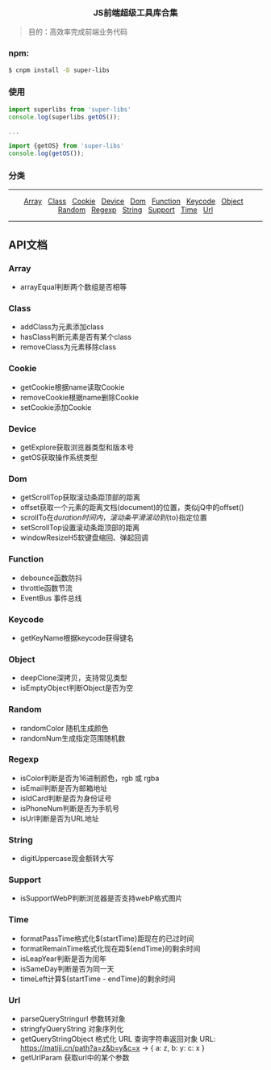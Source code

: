 ### <p align="center">JS前端超级工具库合集</p> ###

> 目的：高效率完成前端业务代码

### npm:
```bash
$ cnpm install -D super-libs
```

### 使用

``` javascript
import superlibs from 'super-libs' 
console.log(superlibs.getOS());

...

import {getOS} from 'super-libs' 
console.log(getOS());
```
### 分类
---

<p align="center">
    <a href="#Array">Array</a>&nbsp;&nbsp;
    <a href="#Class">Class</a>&nbsp;&nbsp;
    <a href="#Cookie">Cookie</a>&nbsp;&nbsp;
    <a href="#Device">Device</a>&nbsp;&nbsp;
    <a href="#Dom">Dom</a>&nbsp;&nbsp;
    <a href="#Function">Function</a>&nbsp;&nbsp;
    <a href="#Keycode">Keycode</a>&nbsp;&nbsp;
    <a href="#Object">Object</a>&nbsp;&nbsp;
    <a href="#Random">Random</a>&nbsp;&nbsp;
    <a href="#Regexp">Regexp</a>&nbsp;&nbsp;
    <a href="#String">String</a>&nbsp;&nbsp;
    <a href="#Support">Support</a>&nbsp;&nbsp;
    <a href="#Time">Time</a>&nbsp;&nbsp;
    <a href="#Url">Url</a>
</p>

---



## API文档

### Array  
- arrayEqual判断两个数组是否相等 

### Class
- addClass为元素添加class  
- hasClass判断元素是否有某个class  
- removeClass为元素移除class  

### Cookie 
- getCookie根据name读取Cookie  
- removeCookie根据name删除Cookie
- setCookie添加Cookie 

### Device  
- getExplore获取浏览器类型和版本号  
- getOS获取操作系统类型

### Dom  
- getScrollTop获取滚动条距顶部的距离
- offset获取一个元素的距离文档(document)的位置，类似jQ中的offset()
- scrollTo在${duration}时间内，滚动条平滑滚动到${to}指定位置
- setScrollTop设置滚动条距顶部的距离
- windowResizeH5软键盘缩回、弹起回调

### Function  
- debounce函数防抖   
- throttle函数节流   
- EventBus 事件总线

### Keycode  
- getKeyName根据keycode获得键名 

### Object  
- deepClone深拷贝，支持常见类型
- isEmptyObject判断Object是否为空

### Random  
- randomColor 随机生成颜色
- randomNum生成指定范围随机数 

### Regexp  
- isColor判断是否为16进制颜色，rgb 或 rgba
- isEmail判断是否为邮箱地址 
- isIdCard判断是否为身份证号
- isPhoneNum判断是否为手机号  
- isUrl判断是否为URL地址

### String  
- digitUppercase现金额转大写

### Support  
- isSupportWebP判断浏览器是否支持webP格式图片


### Time  
- formatPassTime格式化${startTime}距现在的已过时间
- formatRemainTime格式化现在距${endTime}的剩余时间
- isLeapYear判断是否为闰年
- isSameDay判断是否为同一天
- timeLeft计算${startTime - endTime}的剩余时间

### Url
- parseQueryStringurl  参数转对象
- stringfyQueryString  对象序列化
- getQueryStringObject  格式化 URL 查询字符串返回对象 URL: https://matiji.cn/path?a=z&b=y&c=x  ->  { a: z, b: y: c: x }
- getUrlParam   获取url中的某个参数
